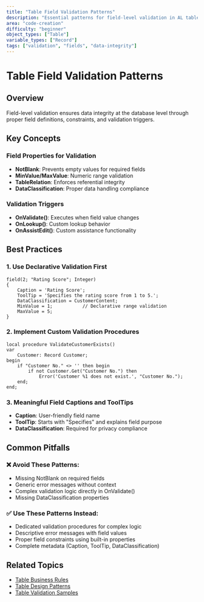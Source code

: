 ```yaml
---
title: "Table Field Validation Patterns"
description: "Essential patterns for field-level validation in AL tables"
area: "code-creation"
difficulty: "beginner"
object_types: ["Table"]
variable_types: ["Record"]
tags: ["validation", "fields", "data-integrity"]
---
```


# Table Field Validation Patterns

## Overview
Field-level validation ensures data integrity at the database level through proper field definitions, constraints, and validation triggers.

## Key Concepts

### Field Properties for Validation
- **NotBlank**: Prevents empty values for required fields
- **MinValue/MaxValue**: Numeric range validation
- **TableRelation**: Enforces referential integrity
- **DataClassification**: Proper data handling compliance

### Validation Triggers
- **OnValidate()**: Executes when field value changes
- **OnLookup()**: Custom lookup behavior
- **OnAssistEdit()**: Custom assistance functionality

## Best Practices

### 1. Use Declarative Validation First
```al
field(2; "Rating Score"; Integer)
{
    Caption = 'Rating Score';
    ToolTip = 'Specifies the rating score from 1 to 5.';
    DataClassification = CustomerContent;
    MinValue = 1;           // Declarative range validation
    MaxValue = 5;
}
```

### 2. Implement Custom Validation Procedures
```al
local procedure ValidateCustomerExists()
var
    Customer: Record Customer;
begin
    if "Customer No." <> '' then begin
        if not Customer.Get("Customer No.") then
            Error('Customer %1 does not exist.', "Customer No.");
    end;
end;
```

### 3. Meaningful Field Captions and ToolTips
- **Caption**: User-friendly field name
- **ToolTip**: Starts with "Specifies" and explains field purpose
- **DataClassification**: Required for privacy compliance

## Common Pitfalls

### ❌ Avoid These Patterns:
- Missing NotBlank on required fields
- Generic error messages without context
- Complex validation logic directly in OnValidate()
- Missing DataClassification properties

### ✅ Use These Patterns Instead:
- Dedicated validation procedures for complex logic
- Descriptive error messages with field values
- Proper field constraints using built-in properties
- Complete metadata (Caption, ToolTip, DataClassification)

## Related Topics
- [Table Business Rules](table-business-rules.md)
- [Table Design Patterns](table-design-patterns.md)
- [Table Validation Samples](table-validation-samples.md)
